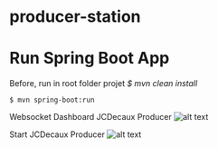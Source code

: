 # producer-station

# Run Spring Boot App
Before, run in root folder projet *$ mvn clean install*

    $ mvn spring-boot:run

Websocket Dashboard JCDecaux Producer
![alt text](https://fouomene.com/producerdashboard.jpg)

Start JCDecaux Producer
![alt text](https://fouomene.com/startproducer.jpg) 
